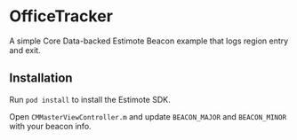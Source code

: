OfficeTracker
=============

A simple Core Data-backed Estimote Beacon example that logs region entry and exit.

Installation
-------

Run ```pod install``` to install the Estimote SDK.

Open ```CMMasterViewController.m``` and update ```BEACON_MAJOR``` and ```BEACON_MINOR``` with your beacon info.
